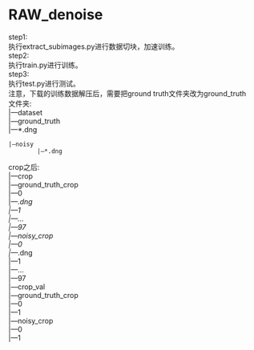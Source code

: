 # RAW_denoise

step1:    
执行extract_subimages.py进行数据切块，加速训练。    
step2:    
执行train.py进行训练。    
step3:    
执行test.py进行测试。    
注意，下载的训练数据解压后，需要把ground truth文件夹改为ground_truth    
文件夹:    
|—dataset    
	|—ground_truth    
	        |—*.dng    
		
	|—noisy    
	        |—*.dng    
    
crop之后:    
|—crop    
	|—ground_truth_crop    
		|—0    
		        |—*.dng    
		|—1    
		|—...    
		|—97    
	|—noisy_crop    
		|—0    
		        |—*.dng    
		|—1    
		|—...    
		|—97    
|—crop_val    
	|—ground_truth_crop    
		|—0    
		|—1    
	|—noisy_crop    
		|—0    
		|—1    

